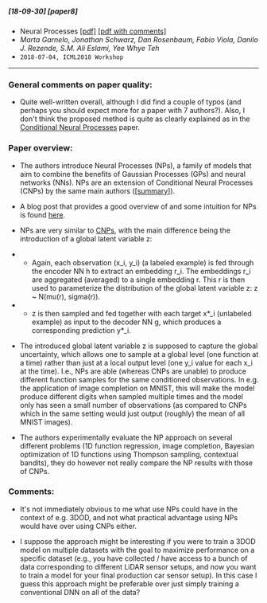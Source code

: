 ##### [18-09-30] [paper8]
- Neural Processes [[pdf]](https://arxiv.org/abs/1807.01622) [[pdf with comments]](https://github.com/fregu856/papers/blob/master/commented_pdfs/Neural%20Processes_.pdf)
- *Marta Garnelo, Jonathan Schwarz, Dan Rosenbaum, Fabio Viola, Danilo J. Rezende, S.M. Ali Eslami, Yee Whye Teh*
- `2018-07-04, ICML2018 Workshop`

****

### General comments on paper quality:
- Quite well-written overall, although I did find a couple of typos (and perhaps you should expect more for a paper with 7 authors?). Also, I don't think the proposed method is quite as clearly explained as in the [Conditional Neural Processes](https://github.com/fregu856/papers/blob/master/summaries/Conditional%20Neural%20Processes.md) paper.

### Paper overview:
- The authors introduce Neural Processes (NPs), a family of models that aim to combine the benefits of Gaussian Processes (GPs) and neural networks (NNs). NPs are an extension of Conditional Neural Processes (CNPs) by the same main authors ([[summary]](https://github.com/fregu856/papers/blob/master/summaries/Conditional%20Neural%20Processes.md)).

- A blog post that provides a good overview of and some intuition for NPs is found [here](https://kasparmartens.rbind.io/post/np/).

- NPs are very similar to [CNPs](https://github.com/fregu856/papers/blob/master/summaries/Conditional%20Neural%20Processes.md), with the main difference being the introduction of a global latent variable z:
- - Again, each observation (x_i, y_i) (a labeled example) is fed through the encoder NN h to extract an embedding r_i. The embeddings r_i are aggregated (averaged) to a single embedding r. This r is then used to parameterize the distribution of the global latent variable z: z ~ N(mu(r), sigma(r)).
- - z is then sampled and fed together with each target x*_i (unlabeled example) as input to the decoder NN g, which produces a corresponding prediction y*_i.

- The introduced global latent variable z is supposed to capture the global uncertainty, which allows one to sample at a global level (one function at a time) rather than just at a local output level (one y_i value for each x_i at the time). I.e., NPs are able (whereas CNPs are unable) to produce different function samples for the same conditioned observations. In e.g. the application of image completion on MNIST, this will make the model produce different digits when sampled multiple times and the model only has seen a small number of observations (as compared to CNPs which in the same setting would just output (roughly) the mean of all MNIST images).

- The authors experimentally evaluate the NP approach on several different problems (1D function regression, image completion, Bayesian optimization of 1D functions using Thompson sampling, contextual bandits), they do however not really compare the NP results with those of CNPs.

### Comments:
- It's not immediately obvious to me what use NPs could have in the context of e.g. 3DOD, and not what practical advantage using NPs would have over using CNPs either. 

- I suppose the approach might be interesting if you were to train a 3DOD model on multiple datasets with the goal to maximize performance on a specific dataset (e.g., you have collected / have access to a bunch of data corresponding to different LiDAR sensor setups, and now you want to train a model for your final production car sensor setup). In this case I guess this approach might be preferable over just simply training a conventional DNN on all of the data?
